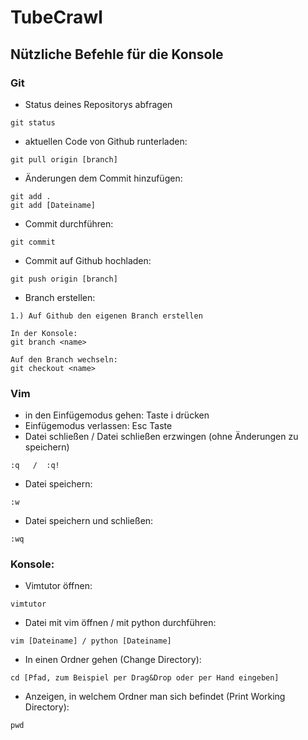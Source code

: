 # TubeCrawl
## Nützliche Befehle für die Konsole
### Git
- Status deines Repositorys abfragen
```
git status
```

- aktuellen Code von Github runterladen:
```
git pull origin [branch]
```

- Änderungen dem Commit hinzufügen:
```
git add . 
git add [Dateiname]
```

- Commit durchführen:
```
git commit
```

- Commit auf Github hochladen:
```
git push origin [branch]
```
- Branch erstellen:
```
1.) Auf Github den eigenen Branch erstellen

In der Konsole:
git branch <name>

Auf den Branch wechseln:
git checkout <name>
```

### Vim
- in den Einfügemodus gehen: Taste i drücken
- Einfügemodus verlassen: Esc Taste
- Datei schließen / Datei schließen erzwingen (ohne Änderungen zu speichern)
```
:q   /  :q!
```

- Datei speichern:
```
:w
```

- Datei speichern und schließen:
```
:wq
```

### Konsole:
- Vimtutor öffnen:
```
vimtutor
```

- Datei mit vim öffnen / mit python durchführen:
```
vim [Dateiname] / python [Dateiname]
```

- In einen Ordner gehen (Change Directory):
```
cd [Pfad, zum Beispiel per Drag&Drop oder per Hand eingeben]
```

- Anzeigen, in welchem Ordner man sich befindet (Print Working Directory):
```
pwd
```
